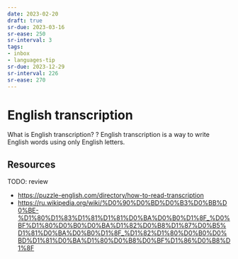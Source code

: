 ```yaml
---
date: 2023-02-20
draft: true
sr-due: 2023-03-16
sr-ease: 250
sr-interval: 3
tags:
- inbox
- languages-tip
sr-due: 2023-12-29
sr-interval: 226
sr-ease: 270
---
```


# English transcription

What is English transcription? ? English transcription is a way to write English
words using only English letters.

## Resources

TODO: review

- https://puzzle-english.com/directory/how-to-read-transcription
- https://ru.wikipedia.org/wiki/%D0%90%D0%BD%D0%B3%D0%BB%D0%BE-%D1%80%D1%83%D1%81%D1%81%D0%BA%D0%B0%D1%8F_%D0%BF%D1%80%D0%B0%D0%BA%D1%82%D0%B8%D1%87%D0%B5%D1%81%D0%BA%D0%B0%D1%8F_%D1%82%D1%80%D0%B0%D0%BD%D1%81%D0%BA%D1%80%D0%B8%D0%BF%D1%86%D0%B8%D1%8F

